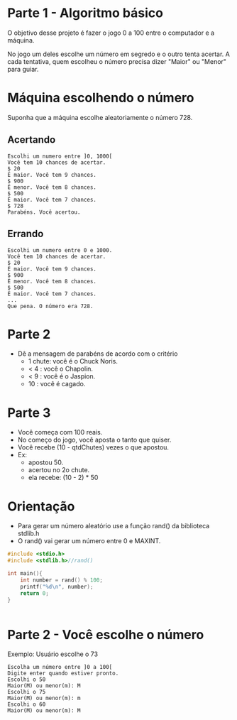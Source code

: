 
# Parte 1 - Algoritmo básico

O objetivo desse projeto é fazer o jogo 0 a 100 entre o computador e a máquina.

No jogo um deles escolhe um número em segredo e o outro tenta acertar. A cada
tentativa, quem escolheu o número precisa dizer "Maior" ou "Menor" para guiar.


# Máquina escolhendo o número

Suponha que a máquina escolhe aleatoriamente o número 728.

## Acertando
```
Escolhi um numero entre ]0, 1000[
Você tem 10 chances de acertar.
$ 20
É maior. Você tem 9 chances.
$ 900
É menor. Você tem 8 chances.
$ 500
É maior. Você tem 7 chances.
$ 728
Parabéns. Você acertou.
```

## Errando
```
Escolhi um numero entre 0 e 1000.
Você tem 10 chances de acertar.
$ 20
É maior. Você tem 9 chances.
$ 900
É menor. Você tem 8 chances.
$ 500
É maior. Você tem 7 chances.
...
Que pena. O número era 728.
```

# Parte 2
- Dê a mensagem de parabéns de acordo com o critério
    - 1 chute: você é o Chuck Noris.
    - < 4 : você o Chapolin.
    - < 9 : você é o Jaspion.
    - 10 : você é cagado.

# Parte 3
- Você começa com 100 reais.
- No começo do jogo, você aposta o tanto que quiser.
- Você recebe (10 - qtdChutes) vezes o que apostou.
- Ex:
    - apostou 50.
    - acertou no 2o chute.
    - ela recebe: (10 - 2) * 50

# Orientação

- Para gerar um número aleatório use a função rand() da biblioteca stdlib.h
- O rand() vai gerar um número entre 0 e MAXINT.

```c
#include <stdio.h>
#include <stdlib.h>//rand()

int main(){
    int number = rand() % 100;
    printf("%d\n", number);
    return 0;
}



```

# Parte 2 - Você escolhe o número

Exemplo: Usuário escolhe o 73

```
Escolha um número entre ]0 a 100[
Digite enter quando estiver pronto.
Escolhi o 50
Maior(M) ou menor(m): M
Escolhi o 75
Maior(M) ou menor(m): m
Escolhi o 60
Maior(M) ou menor(m): M

```

